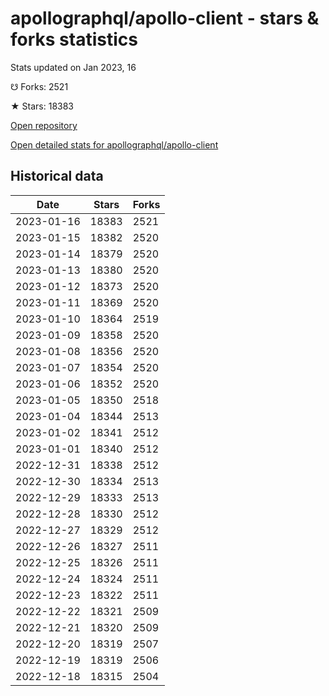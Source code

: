 # apollographql/apollo-client - stars & forks statistics

Stats updated on Jan 2023, 16

☋ Forks: 2521

★ Stars: 18383

[Open repository](https://github.com/apollographql/apollo-client)

[Open detailed stats for apollographql/apollo-client](https://reviewgithub.com/rep/apollographql/apollo-client)

## Historical data
| Date | Stars | Forks |
|------|-------|-------|
| 2023-01-16 | 18383 | 2521 | 
| 2023-01-15 | 18382 | 2520 | 
| 2023-01-14 | 18379 | 2520 | 
| 2023-01-13 | 18380 | 2520 | 
| 2023-01-12 | 18373 | 2520 | 
| 2023-01-11 | 18369 | 2520 | 
| 2023-01-10 | 18364 | 2519 | 
| 2023-01-09 | 18358 | 2520 | 
| 2023-01-08 | 18356 | 2520 | 
| 2023-01-07 | 18354 | 2520 | 
| 2023-01-06 | 18352 | 2520 | 
| 2023-01-05 | 18350 | 2518 | 
| 2023-01-04 | 18344 | 2513 | 
| 2023-01-02 | 18341 | 2512 | 
| 2023-01-01 | 18340 | 2512 | 
| 2022-12-31 | 18338 | 2512 | 
| 2022-12-30 | 18334 | 2513 | 
| 2022-12-29 | 18333 | 2513 | 
| 2022-12-28 | 18330 | 2512 | 
| 2022-12-27 | 18329 | 2512 | 
| 2022-12-26 | 18327 | 2511 | 
| 2022-12-25 | 18326 | 2511 | 
| 2022-12-24 | 18324 | 2511 | 
| 2022-12-23 | 18322 | 2511 | 
| 2022-12-22 | 18321 | 2509 | 
| 2022-12-21 | 18320 | 2509 | 
| 2022-12-20 | 18319 | 2507 | 
| 2022-12-19 | 18319 | 2506 | 
| 2022-12-18 | 18315 | 2504 | 

